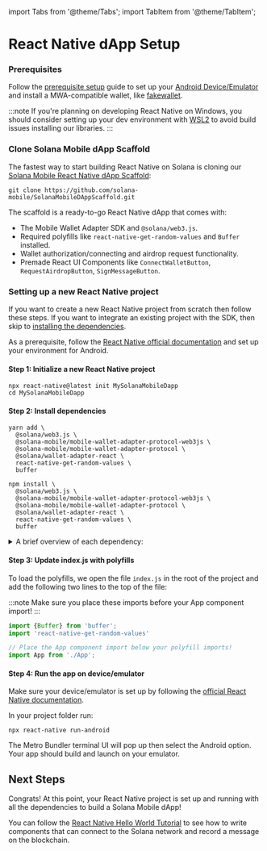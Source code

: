 import Tabs from '@theme/Tabs';
import TabItem from '@theme/TabItem';

# React Native dApp Setup

### Prerequisites

Follow the [prerequisite setup](../getting-started/quickstart#prerequisite-setup) guide to set up your [Android Device/Emulator](../getting-started/quickstart#android-deviceemulator) and install a MWA-compatible wallet, like [fakewallet](../getting-started/quickstart#install-a-wallet-app).

:::note
If you're planning on developing React Native on Windows, you should consider setting up your dev environment with [WSL2](https://learn.microsoft.com/en-us/windows/wsl/install) to avoid build issues installing our libraries.
:::

### Clone Solana Mobile dApp Scaffold

The fastest way to start building React Native on Solana is cloning our [Solana Mobile React Native dApp Scaffold](https://github.com/solana-mobile/SolanaMobileDAppScaffold):

```shell
git clone https://github.com/solana-mobile/SolanaMobileDAppScaffold.git
```

The scaffold is a ready-to-go React Native dApp that comes with:
- The Mobile Wallet Adapter SDK and `@solana/web3.js`.
- Required polyfills like `react-native-get-random-values` and `Buffer` installed.
- Wallet authorization/connecting and airdrop request functionality.
- Premade React UI Components like `ConnectWalletButton`, `RequestAirdropButton`, `SignMessageButton`.


### Setting up a new React Native project

If you want to create a new React Native project from scratch then follow these steps. If you want to integrate an existing project with the SDK, then skip to [installing the dependencies](#step-2-install-dependencies).

As a prerequisite, follow the [React Native official documentation](https://reactnative.dev/docs/environment-setup) and set up your environment for Android.

#### Step 1: Initialize a new React Native project

```shell
npx react-native@latest init MySolanaMobileDapp
cd MySolanaMobileDapp
```

#### Step 2: Install dependencies

<Tabs>
<TabItem value="yarn" label="yarn">

```shell
yarn add \
  @solana/web3.js \
  @solana-mobile/mobile-wallet-adapter-protocol-web3js \
  @solana-mobile/mobile-wallet-adapter-protocol \
  @solana/wallet-adapter-react \
  react-native-get-random-values \
  buffer
```

</TabItem>
<TabItem value="npm" label="npm">


```shell
npm install \
  @solana/web3.js \
  @solana-mobile/mobile-wallet-adapter-protocol-web3js \
  @solana-mobile/mobile-wallet-adapter-protocol \
  @solana/wallet-adapter-react \
  react-native-get-random-values \
  buffer
```

</TabItem>
</Tabs>

<details>
<summary>A brief overview of each dependency:</summary>

- `@solana-mobile/mobile-wallet-adapter-protocol`: A React Native/Javascript API enabling interaction with MWA-compatible wallets.
- `@solana-mobile/mobile-wallet-adapter-protocol-web3js`: A convenience wrapper to use common primitives from [@solana/web3.js](https://github.com/solana-labs/solana-web3.js) – such as `Transaction` and `Uint8Array`.
- `@solana/web3.js`: Solana Web Library for interacting with Solana network through the [JSON RPC API](https://docs.solana.com/api/http).
- `@solana/wallet-adapter-react`: Solana Web Library where we can re-use certain React components/hooks like `ConnectionProvider`.
- `react-native-get-random-values` Secure random number generator polyfill for `web3.js` underlying Crypto library on React Native. 
- `buffer` Buffer polyfill also needed for `web3.js` on React Native.

</details>


#### Step 3: Update index.js with polyfills

To load the polyfills, we open the file `index.js` in the root of the project and add the following two lines to the top of the file:

:::note
Make sure you place these imports before your App component import!
:::

```javascript
import {Buffer} from 'buffer';
import 'react-native-get-random-values'

// Place the App component import below your polyfill imports!
import App from './App';
```

#### Step 4: Run the app on device/emulator

Make sure your device/emulator is set up by following the [official React Native documentation](https://reactnative.dev/docs/running-on-device). 

In your project folder run:
```
npx react-native run-android
```
The Metro Bundler terminal UI will pop up then select the Android option. Your app should build and launch on your emulator. 


## Next Steps

Congrats! At this point, your React Native project is set up and running with all the dependencies to build a Solana Mobile dApp!

You can follow the [React Native Hello World Tutorial](../react-native/hello_world_tutorial.md) to see how to write components that can connect to the Solana network and record a message on the blockchain.
